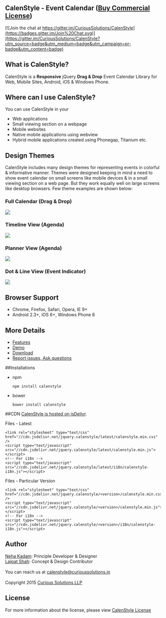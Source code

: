 ## CalenStyle - Event Calendar ([Buy Commercial License](https://gumroad.com/l/pWcjy "CalenStyle License"))
[![Join the chat at https://gitter.im/CuriousSolutions/CalenStyle](https://badges.gitter.im/Join%20Chat.svg)](https://gitter.im/CuriousSolutions/CalenStyle?utm_source=badge&utm_medium=badge&utm_campaign=pr-badge&utm_content=badge)

## What is CalenStyle?

CalenStyle is a **Responsive** jQuery **Drag & Drop** Event Calendar Library for Web, Mobile Sites, Android, iOS & Windows Phone.
 
## Where can I use CalenStyle?
You can use CalenStyle in your 
- Web applications 
- Small viewing section on a webpage
- Mobile websites
- Native mobile applications using webview
- Hybrid mobile applications created using Phonegap, Titanium etc.  

## Design Themes 
CalenStyle includes many design themes for representing events in colorful & informative manner. Themes were designed keeping in mind a need to show event calendar on small screens like mobile devices & in a small viewing section on a web page. But they work equally well on large screens like desktop browsers. Few theme examples are shown below:<br/>
### Full Calendar (Drag & Drop)
![](http://curioussolutions.in/libraries/calenstyle/content/images/full_calendar.png)
### Timeline View (Agenda)
![](http://curioussolutions.in/libraries/calenstyle/content/images/timeline.png)
### Planner View (Agenda)
![](http://curioussolutions.in/libraries/calenstyle/content/images/planner.png)
### Dot & Line View (Event Indicator)
![](http://curioussolutions.in/libraries/calenstyle/content/images/event_listing-dots.png)

## Browser Support
- Chrome, Firefox, Safari, Opera, IE 9+
- Android 2.3+, iOS 6+, Windows Phone 8

## More Details
- [Features](https://curioussolutions.in/libraries/calenstyle/ "CalenStyle Features")
- [Demo](https://curioussolutions.in/libraries/calenstyle/ "CalenStyle Demo")
- [Download](https://curioussolutions.in/libraries/calenstyle/ "Download CalenStyle")
- [Report issues, Ask questions](https://github.com/CuriousSolutions/CalenStyle/issues "Report Issues")

##Installations

- npm

  `npm install calenstyle`

- bower

  `bower install calenstyle`

##CDN
[CalenStyle is hosted on jsDelivr](http://www.jsdelivr.com/projects/jquery.calenstyle).

Files - Latest

```
<link rel="stylesheet" type="text/css" href="//cdn.jsdelivr.net/jquery.calenstyle/latest/calenstyle.min.css" />
<script type="text/javascript" src="//cdn.jsdelivr.net/jquery.calenstyle/latest/calenstyle.min.js"></script>
<!-- For i18n -->
<script type="text/javascript" src="//cdn.jsdelivr.net/jquery.calenstyle/latest/i18n/calenstyle-i18n.js"></script>
```

Files - Particular Version

```
<link rel="stylesheet" type="text/css" href="//cdn.jsdelivr.net/jquery.calenstyle/<version>/calenstyle.min.css" />
<script type="text/javascript" src="//cdn.jsdelivr.net/jquery.calenstyle/<version>/calenstyle.min.js"></script>
<!-- For i18n -->
<script type="text/javascript" src="//cdn.jsdelivr.net/jquery.calenstyle/<version>/i18n/calenstyle-i18n.js"></script>
```

## Author
[Neha Kadam](https://github.com/nehakadam): Principle Developer & Designer <br/> 
[Lajpat Shah](https://github.com/lajpatshah): Concept & Design Contributor
<br/> <br/> 
You can reach us at [calenstyle@curioussolutions.in](mailto:calenstyle@curioussolutions.in) <br/> <br/> 
Copyright 2015 [Curious Solutions LLP](https://github.com/CuriousSolutions)

## License
For more information about the license, please view [CalenStyle License](https://curioussolutions.in/libraries/calenstyle/content/license.htm "CalenStyle License")
